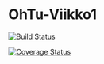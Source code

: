 # OhTu-Viikko1

[![Build Status](https://travis-ci.org/luhtalam/OhTu-Viikko1.svg?branch=master)](https://travis-ci.org/luhtalam/OhTu-Viikko1)

[![Coverage Status](https://coveralls.io/repos/github/luhtalam/OhTu-Viikko1/badge.svg?branch=master)](https://coveralls.io/github/luhtalam/OhTu-Viikko1?branch=master)

